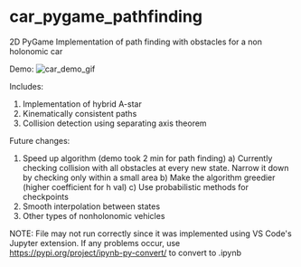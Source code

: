 # car_pygame_pathfinding
2D PyGame Implementation of path finding with obstacles for a non holonomic car

Demo:
![car_demo_gif](https://github.com/expert-amateur/car_pygame_pathfinding/assets/103503974/8ad195d2-bc81-4edb-97f6-092ade89477a)

Includes:
1) Implementation of hybrid A-star
2) Kinematically consistent paths
3) Collision detection using separating axis theorem

Future changes:
1) Speed up algorithm (demo took 2 min for path finding)
   a) Currently checking collision with all obstacles at every new state. Narrow it down by checking only within a small area
   b) Make the algorithm greedier (higher coefficient for h val)
   c) Use probabilistic methods for checkpoints
2) Smooth interpolation between states
3) Other types of nonholonomic vehicles

NOTE: File may not run correctly since it was implemented using VS Code's Jupyter extension. If any problems occur, use https://pypi.org/project/ipynb-py-convert/ to convert to .ipynb
